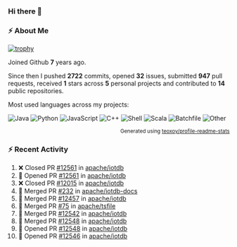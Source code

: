 ### Hi there 👋

### :zap: About Me

[![trophy](https://github-profile-trophy.vercel.app/?username=HTHou&theme=onedark)](https://github.com/ryo-ma/github-profile-trophy)
   
Joined Github **7** years ago.

Since then I pushed **2722** commits, opened **32** issues, submitted **947** pull requests, received **1** stars across **5** personal projects and contributed to **14** public repositories.

Most used languages across my projects:

![Java](https://img.shields.io/static/v1?style=flat-square&label=%E2%A0%80&color=555&labelColor=%23b07219&message=Java%EF%B8%B195.9%25)
![Python](https://img.shields.io/static/v1?style=flat-square&label=%E2%A0%80&color=555&labelColor=%233572A5&message=Python%EF%B8%B10.9%25)
![JavaScript](https://img.shields.io/static/v1?style=flat-square&label=%E2%A0%80&color=555&labelColor=%23f1e05a&message=JavaScript%EF%B8%B10.6%25)
![C++](https://img.shields.io/static/v1?style=flat-square&label=%E2%A0%80&color=555&labelColor=%23f34b7d&message=C%2B%2B%EF%B8%B10.4%25)
![Shell](https://img.shields.io/static/v1?style=flat-square&label=%E2%A0%80&color=555&labelColor=%2389e051&message=Shell%EF%B8%B10.4%25)
![Scala](https://img.shields.io/static/v1?style=flat-square&label=%E2%A0%80&color=555&labelColor=%23c22d40&message=Scala%EF%B8%B10.3%25)
![Batchfile](https://img.shields.io/static/v1?style=flat-square&label=%E2%A0%80&color=555&labelColor=%23C1F12E&message=Batchfile%EF%B8%B10.2%25)
![Other](https://img.shields.io/static/v1?style=flat-square&label=%E2%A0%80&color=555&labelColor=%23ededed&message=Other%EF%B8%B10.8%25)

<p align="right"><sub>Generated using <a href="https://github.com/marketplace/actions/profile-readme-stats">teoxoy/profile-readme-stats</a></sub></p>


<!--![](https://github.com/HTHou/HTHou/blob/output/github-contribution-grid-snake.svg)-->

<!--![Haonan Hou's github stats](https://github-readme-stats.vercel.app/api?username=HTHou&count_private=true&show_icons=true&theme=onedark)-->

<!--![Haonan Hou's wakatime stats](https://github-readme-stats.vercel.app/api/wakatime?username=HTHou&layout=compact&theme=onedark)-->

<!--![Top Langs](https://github-readme-stats.vercel.app/api/top-langs/?username=HTHou&theme=onedark&layout=compact)-->

### :zap: Recent Activity
<!--START_SECTION:activity-->
1. ❌ Closed PR [#12561](https://github.com/apache/iotdb/pull/12561) in [apache/iotdb](https://github.com/apache/iotdb)
2. 💪 Opened PR [#12561](https://github.com/apache/iotdb/pull/12561) in [apache/iotdb](https://github.com/apache/iotdb)
3. ❌ Closed PR [#12015](https://github.com/apache/iotdb/pull/12015) in [apache/iotdb](https://github.com/apache/iotdb)
4. 🎉 Merged PR [#232](https://github.com/apache/iotdb-docs/pull/232) in [apache/iotdb-docs](https://github.com/apache/iotdb-docs)
5. 🎉 Merged PR [#12457](https://github.com/apache/iotdb/pull/12457) in [apache/iotdb](https://github.com/apache/iotdb)
6. 🎉 Merged PR [#75](https://github.com/apache/tsfile/pull/75) in [apache/tsfile](https://github.com/apache/tsfile)
7. 🎉 Merged PR [#12542](https://github.com/apache/iotdb/pull/12542) in [apache/iotdb](https://github.com/apache/iotdb)
8. 🎉 Merged PR [#12548](https://github.com/apache/iotdb/pull/12548) in [apache/iotdb](https://github.com/apache/iotdb)
9. 💪 Opened PR [#12548](https://github.com/apache/iotdb/pull/12548) in [apache/iotdb](https://github.com/apache/iotdb)
10. 💪 Opened PR [#12546](https://github.com/apache/iotdb/pull/12546) in [apache/iotdb](https://github.com/apache/iotdb)
<!--END_SECTION:activity-->

<!--
**HTHou/HTHou** is a ✨ _special_ ✨ repository because its `README.md` (this file) appears on your GitHub profile.

Here are some ideas to get you started:

- 🔭 I’m currently working on ...
- 🌱 I’m currently learning ...
- 👯 I’m looking to collaborate on ...
- 🤔 I’m looking for help with ...
- 💬 Ask me about ...
- 📫 How to reach me: ...
- 😄 Pronouns: ...
- ⚡ Fun fact: ...
-->
